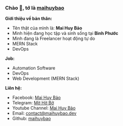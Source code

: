 ### Chào 👋, tớ là [maihuybao](https://github.com/maihuybao)

**Giới thiệu về bản thân:**

 - Tên thật của mình là: **Mai Huy Bảo**
 - Mình hiện đang học tập và sinh sống tại **Bình Phước**
 - Mình đang là Freelancer hoạt động tự do
 - MERN Stack
 - DevOps

**Job:**
 - Automation Software
 - DevOps
 - Web Development (MERN Stack)

**Liên hệ:**
 
 - Facebook: [Mai Huy Bảo](https://fb.me/MaiHuyBao.Freelancer)
 - Telegram: [Mờ Hờ Bờ](https://t.me/Mo_Ho_Bo)
 - Youtube Channel: [Mai Huy Bảo](https://www.youtube.com/channel/maihuybao)
 - Email: [contact@maihuybao.dev](mailto:contact@maihuybao.dev)
 - Github: [maihuybao](https://github.com/maihuybao)
